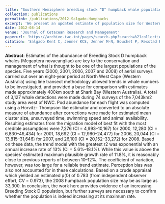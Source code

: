 ```yaml
---
title: "Southern Hemisphere breeding stock “D” humpback whale population estimates from North West Cape, Western Australia."
collection: publications
permalink: /publications/2012-Salgado-Humpbacks
excerpt: 'We present an updated estimate of population size for Western Australian (southern hemisphere stock 'D') humpback whales (Megaptera novaeangliae) based on an analysis of aerial survey counts.'
date: 2012-08-14
venue: 'Journal of Cetacean Research and Management'
paperurl: 'https://archive.iwc.int/pages/search.php?search=%21collection15&k='
citation: 'Salgado Kent C, Jenner KCS, Jenner M-N, Bouchet P, Rexstad E. 2012. Southern Hemisphere breeding stock “D” humpback whale population estimates from North West Cape, Western Australia. Journal of Cetacean Research and Management, 12(1): 29-38.'
---
```


**Abstract**: Estimates of the abundance of Breeding Stock D humpback whales (Megaptera novaeangliae) are key to the conservation and management of what is thought to be one of the largest populations of the species. Five years (2000, 2001, 2006, 2007 and 2008) of aerial surveys carried out over an eight-year period at North West Cape (Western Australia) using line transect methodology allowed trends in whale numbers to be investigated, and provided a base for comparison with estimates made approximately 400km south at Shark Bay (Western Australia). A total of 3,127 whale detections were made during 74 surveys of the 7,043km2 study area west of NWC. Pod abundance for each flight was computed using a Horvitz- Thompson like estimator and converted to an absolute measure of abundance after corrections were made for estimated mean cluster size, unsurveyed time, swimming speed and animal availability. Resulting estimates from the migration model of best fit with the most credible assumptions were 7,276 (CI = 4,993–10,167) for 2000, 12,280 (CI = 6,830–49,434) for 2001, 18,692 (CI = 12,980–24,477) for 2006, 20,044 (CI = 13,815–31,646) for 2007, and 26,100 (CI = 20,152–33,272) for 2008. Based on these data, the trend model with the greatest r2 was exponential with an annual increase rate of 13% (CI = 5.6%–18.1%). While this value is above the species’ estimated maximum plausible growth rate of 11.8%, it is reasonably close to previous reports of between 10–12%. The coefficient of variation, however, was too large for a reliable trend estimate. Perception bias was also not accounted for in these calculations. Based on a crude appraisal which yielded an estimated p(0) of 0.783 (from independent observer effort, CV = 0.973), the 2008 humpback population size may be as large as 33,300. In conclusion, the work here provides evidence of an increasing Breeding Stock D population, but further surveys are necessary to confirm whether the population is indeed increasing at its maximum rate.
